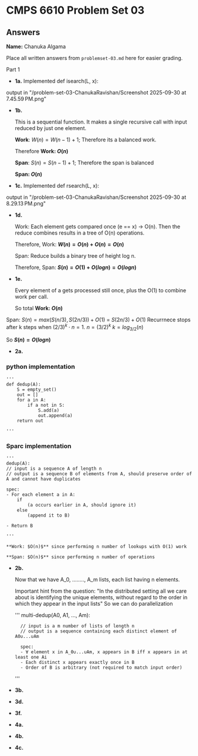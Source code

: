 # CMPS 6610 Problem Set 03
## Answers

**Name:** Chanuka Algama


Place all written answers from `problemset-03.md` here for easier grading.

Part 1

- **1a.** Implemented def isearch(L, x):

 output in "/problem-set-03-ChanukaRavishan/Screenshot 2025-09-30 at 7.45.59 PM.png"


- **1b.** 

    This is a sequential function. It makes a single recursive call with input reduced by just one element.

    **Work**: $W(n) = W(n-1) +1$;  Therefore its a balanced work.

    Therefore **Work: $O(n)$**

    **Span**: $S(n) = S(n-1) +1$; Therefore the span is balanced

    **Span: $O(n)$**


- **1c.** Implemented def rsearch(L, x):

output in "/problem-set-03-ChanukaRavishan/Screenshot 2025-09-30 at 8.29.13 PM.png"

- **1d.**


    Work: Each element gets compared once (e == x) → O(n). Then the reduce combines results in a tree of O(n) operations.

    Therefore, Work: **$W(n) = O(n) + O(n) = O(n)$**

    Span: Reduce builds a binary tree of height log n.

    Therefore, Span: **$S(n) = O(1) + O(logn) = O(logn)$**



- **1e.**

    Every element of a gets processed still once, plus the O(1) to combine work per call.

    So total **Work: $O(n)$**



Span: $S(n) = max(S(n/3), S(2n/3)) + O(1)$ = $S(2n/3) +O(1)$ Recurrnece stops after k steps when $(2/3)^k \cdot n =1$. $n=(3/2)^k$ $k = log_{3/2}(n)$

So **$S(n) = O(logn)$**


- **2a.**

### python implementation
    '''
    def dedup(A):
        S = empty_set()
        out = []
        for a in A:
            if a not in S:
                S.add(a)
                out.append(a)
        return out

    '''

### Sparc implementation

    '''
    dedup(A):
    // input is a sequence A of length n
    // output is a sequence B of elements from A, should preserve order of A and cannot have duplicates

    spec:
    - For each element a in A:
        if 
            (a occurs earlier in A, should ignore it)
        else 
            (append it to B)
    
    - Return B

    '''

    **Work: $O(n)$** since performing n number of lookups with O(1) work
    
    **Span: $O(n)$** since performing n number of operations


- **2b.**

    Now that we have A_0, ........, A_m lists, each list having n elements.

    Important hint from the question: "In the distributed setting all we care about is identifying the unique elements, without regard to the order in which they appear in the input lists" So we can do parallelization
    
    '''
    multi-dedup(A0, A1, ..., Am):

        // input is a m number of lists of length n
        // output is a sequence containing each distinct element of A0∪...∪Am

        spec:
        - ∀ element x in A_0∪...∪Am, x appears in B iff x appears in at least one Ai
        - Each distinct x appears exactly once in B
        - Order of B is arbitrary (not required to match input order)

    ''' 


- **3b.**




- **3d.**





- **3f.**




- **4a.**




- **4b.**





- **4c.**




